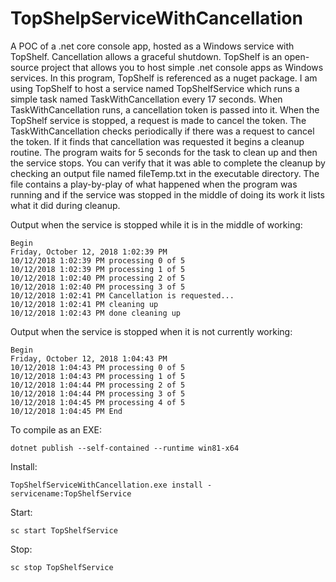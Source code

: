 # TopShelpServiceWithCancellation
A POC of a .net core console app, hosted as a Windows service with TopShelf.  Cancellation allows a graceful shutdown.  TopShelf is an open-source project that allows you to host simple .net console apps as Windows services.  In this program, TopShelf is referenced as a nuget package.  I am using TopShelf to host a service named TopShelfService which runs a simple task named TaskWithCancellation every 17 seconds.  When TaskWithCancellation runs, a cancellation token is passed into it.  When the TopShelf service is stopped, a request is made to cancel the token.  The TaskWithCancellation checks periodically if there was a request to cancel the token.  If it finds that cancellation was requested it begins a cleanup routine.  The program waits for 5 seconds for the task to clean up and then the service stops.  You can verify that it was able to complete the cleanup by checking an output file named fileTemp.txt in the executable directory.  The file contains a play-by-play of what happened when the program was running and if the service was stopped in the middle of doing its work it lists what it did during cleanup.

Output when the service is stopped while it is in the middle of working:

    Begin
    Friday, October 12, 2018 1:02:39 PM
    10/12/2018 1:02:39 PM processing 0 of 5
    10/12/2018 1:02:39 PM processing 1 of 5
    10/12/2018 1:02:40 PM processing 2 of 5
    10/12/2018 1:02:40 PM processing 3 of 5
    10/12/2018 1:02:41 PM Cancellation is requested...
    10/12/2018 1:02:41 PM cleaning up
    10/12/2018 1:02:43 PM done cleaning up

Output when the service is stopped when it is not currently working:

    Begin
    Friday, October 12, 2018 1:04:43 PM
    10/12/2018 1:04:43 PM processing 0 of 5
    10/12/2018 1:04:43 PM processing 1 of 5
    10/12/2018 1:04:44 PM processing 2 of 5
    10/12/2018 1:04:44 PM processing 3 of 5
    10/12/2018 1:04:45 PM processing 4 of 5
    10/12/2018 1:04:45 PM End

To compile as an EXE:

    dotnet publish --self-contained --runtime win81-x64
Install:

    TopShelfServiceWithCancellation.exe install -servicename:TopShelfService
    
Start:

    sc start TopShelfService 
Stop:

    sc stop TopShelfService


